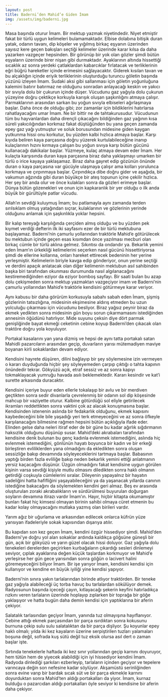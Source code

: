 ```yaml
---
layout: post
title: Baderni’den Mahid’e Giden İmam
img: /assets/img/baderni̇.jpg
---
```

Masa başında oturur İmam. Bir mektup yazmak niyetindedir. Niyet etmiştir fakat bir türlü uygun kelimeleri bulamamaktadır. Elbise dolabına bitişik duran yatak, odanın tavanı, dip köşeler ve yığılmış birkaç eşyanın üzerinden sayısız kere geçen bakışları seçtiği kelimeler üzerinde karar kılsa da daha yazarken vazgeçer hepsinden. Bir görünüp bir yok olan gözler şimdi bütün eşyaların üzerinde birer nişan gibi durmaktadır. Ayaklarının altında hissettiği sıcaklık az sonra yerdeki çatlaklardan kabarcıklar fırlatacak ve terliklerinin eğri büğrü hareketler içinde erimesini sağlayacaktır. Giderek kısılan tavan ve bu alçaklığın içinde eriyik terliklerinin oluşturduğu turuncu göletin başında yüzünü izleyen İmam. Sudaki aksi gibi sallanması için göletin yoğunluğuna kalemini batırır batırmaz ne olduğunu sonradan anlayacağı keskin ve yakıcı bir sıvıyla dolu bir çukurun içinde düşer. Vücudunu gaz yağıyla dolu çukurun yüzeyine doğru çektikçe korkuyla karışık oluşan şaşkınlığını atmaya çalışır. Parmaklarının arasından sarkan bu yoğun sıvıyla elbiseleri ağırlaşmaya başlar. Daha önce de olduğu gibi; zor zamanlar için bildiklerini hatırlarsa rahatlayacağını umar İmam. Ne bir bittir ne de tahtakurusudur. Vücudunun tüm bu hayvanlardan daha dirençli çıkacağını bildiğinden gaz yağının kısa süreli yakıcılığından korkmaz fakat düştüğünden bu yana geçen zamanda epey gaz yağı yutmuştur ve soluk borusundan midesine giden kaygan yutkunma hissi onu korkutur, bu yüzden kalbi hızlıca atmaya başlar.  Karşı kıyıda beliren kaya parçasına doğru yüzerek kurtulabileceğine inanıp kulaçlarının hızını kırmaya çalışan bu yoğun sıvıya karşı bütün gücünü kullanacağı dakikalar başlar. Yüzmeye, kulaç atmaya devam eder İmam. Her kulaçta karşısında duran kaya parçasına biraz daha yaklaşmayı umarken bir türlü o irice kayaya yaklaşamaz. Biraz daha gayret edip gözünün önünde duran o kaya parçasına var gücüyle ulaşmaya çalışır ama kolları yorulunca korkmaya ve çırpınmaya başlar. Çırpındıkça dibe doğru gider ve aşağıda, bir vakumun ağzında gibi duran büyükçe bir ateş topunun içine çekilir hızlıca. Her şey bir anda olur ve önce kulakları sonra da gözleri erimeye başlar. Dünya bütün gözenekleri ve onun için kapkaranlık bir yer olduğu o ilk anda büyük bir gürültüyle patlar vücudu.

Allah’ın sevdiği kuluymuş İmam; bu patlamayla aynı zamanda terden sırılsıklam olmuş yatağından sıçrar, kulaklarının ve gözlerinin yerinde olduğunu anlamak için şaşkınlıkla yoklar hepsini.

Bir kalıp tereyağı karşılığında çerçiden almış olduğu ve bu yüzden pek kıymet verdiği defterin ilk iki sayfasını ezer de bir türlü mektubuna başlayamaz. Baderni’nin çamurlu yollarından traktörle Mahid’e götürülecek bu mektubun içinde geçen esas kısımdan önce yazılması mecburi olan birkaç cümle bir türlü aklına gelmez. Sıkıntısı da ondandır ya. Bekarlık yemini eden İmam’ın ürkekliği kelimelerini seçerken nasıl gücünü hissettiriyorsa şimdi de ellerine kollarına, onları hareket ettirecek bedeninin her yerine yerleşmiştir. Kelimelerin biriyle kavga edip gönderiyor, onun yerine seçtiği ve derdini apaçık anlatacak olan diğer kelimenin mektubun asıl sahibinden başka biri tarafından okunması durumunda nasıl algılanacağını kestiremediğinden eziyor da eziyor bomboş sayfayı. Bir saati bulan bu azap dolu çekişmeden sonra mektup yazmaktan vazgeçiyor imam ve Baderni’nin çamurlu yollarından Mahid’e traktörle kendisini götürmeye karar veriyor.

Aynı kabusu bir daha görürüm korkusuyla sabahı sabah eden İmam, şişmiş gözlerinin tatsızlığına, midesinin ekşimesine aldırış etmeden bu uzun yolculuğu çıkarması için vücudunu besliyor. Biraz yağsız peynir biraz da ekmek yedikten sonra midesinin gün boyu sorun çıkarmamasını istediğinden annesinin öğüdünü hatırlıyor. Mide suyunu çeksin diye dört parmak genişliğinde bayat ekmeği ceketinin cebine koyup Baderni’den çıkacak olan traktöre doğru yola koyuluyor.

Portakal kasalarını yan yana dizmiş ve hepsi de aynı tatta portakalı satan Mahidli pazarcıların arasından geçip, duvarların yarısı mütemadiyen maviye boyanan kirli sokaklardan devam ediyor.

Kendisini hayrete düşüren, dilini bağlayıp bir şey söylemesine izin vermeyen o kararı duyduğunda hiçbir şey söyleyemeden çarpıp çıktığı o tahta kapının önündedir tekrar. Gökyüzü açık, etraf sessiz ve az sonra kapıyı tokmaklayacak yumruğu havada asılı beklemektedir. Kararı kesindir ve kat’i surette arkasında duracaktır. 

Kendisini içeriye buyur eden ellerle tokalaşıp bir avlu ve bir merdiven geçtikten sonra sedir divanlarla çevrelenmiş bir odanın sol dip köşesinde mahcup bir vaziyette oturur. Kalbine götürdüğü sol eliyle getirilecek ikramları reddettikten sonra vaktini çok az alacak konuşmasına başlar. Kendisinden istenenin aslında bir fedakarlık olduğunu, ekmek kapısını kaybedeceğini bile bile yaşadığı yeri terk etmeyeceğini ve az sonra öfkeyle karşılanacağını bilmesine rağmen hepsini bütün açıklığıyla ifade eder. Elinden gelse daha neleri itiraf eder de bir güne bu kadar ağırlık sığdırmanın haksızlık olduğunu düşünüp susar. Mahid’deki akrabaları tarafından kendisine denk bulunan bu genç kadınla evlenmek istemediğini, aslında hiç evlenmek istemediğini, gönlünün hayatı boyunca bir kadın ve bir erkeği birleştiren evliliklerden yana olmadığını da ekledikten sonra oluşan sessizliğe bakıp devamında söyleyeceklerini tartmaya başlar. Babasının yaptığı birden fazla evliliğe bakıp neden bekarlık yemini ettiği anlatmanın yersiz kaçacağını düşünür. Üzgün olmadığını fakat kendisine uygun görülen kişinin varsa sevdiği kişiyle mutlu olmasını diledikten sonra haklı olmanın getirdiği coşkuyla cümlelerini sıralar. Dileyenin yapayalnız bir hayatın sadeliğini hatta hafifliğini yaşayabileceğini ya da yaşanacak yıllarda canının istediğine bakacağını da söylemekten kendini geri almaz.  Beş ev arasında oluşturulan zoraki akrabalıkların ve sürdürülmesi buyurulan doğurgan soyların devamına itirazı vardır İmam’ın. Hayır, hiçbir kitapta okumamıştır bunları fakat hiç kimsesi olmayan birinin sahibi olmaya cüret etmenin bu kadar kolay olmayacağını mutlaka yazmış olan birileri vardır.

Yarım ağız bir uğurlama ve arkasından edilecek onlarca küfrün yüze yansıyan ifadeleriyle sokak kapısından dışarıya atılır. 

Bu kapıdan son kez geçen İmam, kendini özgür hissediyor şimdi. Mahid’den Baderni’ye doğru yol alan sokaklar ardında kaldıkça göğsüne güneşli bir gün, açık bir gökyüzü ve yarın güzel olacak hissi doluyor. Gaz yağıyla dolu tenekeleri derelerden geçirirken kurbağaların çıkardığı sesleri dinlemeyi seviyor, çıplak ayaklarına değen küçük taşlardan korkmuyor ve Mahid’e yerleşirse her gün gece yarısından sonra göğün o lacivert halini göremeyeceğini biliyor İmam. Bir işe yarıyor İmam, kendisini kendisi için kullanıyor ve kendine en büyük iyiliği yine kendisi yapıyor.  

Baderni’nin sınıra yakın tarlalarından birinde atlıyor traktörden. Bir teneke gaz yağıyla alabileceği üç torba havuç bu tarlalardan sökülüyor demek. Radyosunun başında içeceği çayın, kıtlayacağı şekerin keyfini hatırladıkça rızkını veren tarlaların üzerinde hoplayıp zıplarken bir toprağa bir göğe yaklaşıyor ve hatta bugün daha demin kendisi için yaptıklarına bir aferin çekiyor. 

Salatalık tarlasından geçiyor İmam, yanında tuz olmayışına hayıflanıyor. Cebine attığı ekmek parçasından bir parça ısırdıktan sonra kokusunu burnuna çekip sulu sulu salatalıktan da bir parça dişliyor. Şu koyunlar epey haklı olmalı; yılda iki kez kayaların üzerine serpiştirilen tuzları yalamaları boşuna değil, sofrada kuş sütü değil tuz eksik olursa asıl dert o zaman başlar işte.

Sırtında tenekelerle haftada iki kez sınır yollarından geçip karnını doyuruyor, hem tütün hem de yiyecek alabildiği için iyi hissediyor kendini İmam. Radyoda dinlediği şarkıları ezberleyip, tarlaların içinden geçiyor ve tepelere varıncaya değin son nefesine kadar söylüyor. Akşamüstü serinliğinden sonra evine varıp bir bardak sıcak süt ve bir parça ekmekle karnını doyurduktan sonra Mahid’ten aldığı portakalları da yiyor. İmam, kurnaz bulduğu o pazarcıdan aldığı portakalları öyle seviyor ki kendisine bir aferin daha çekiyor.
